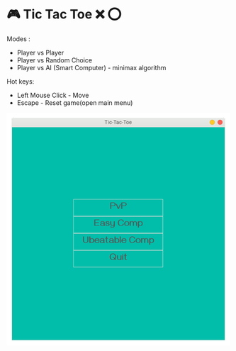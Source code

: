 # :video_game: Tic Tac Toe ❌ ⭕

Modes :

* Player vs Player
* Player vs Random Choice
* Player vs AI (Smart Computer) - minimax algorithm

Hot keys:

* Left Mouse Click - Move
* Escape - Reset game(open main menu)

![tic-tac-toe-preview](./preview/tic_tac_toe.gif "Preview")
